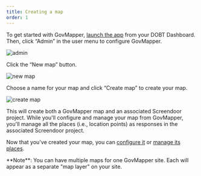 ```yaml
---
title: Creating a map
order: 1
---
```


To get started with GovMapper, [launch the app](/articles/your_account/dashboard/managing_applications.html#launching-an-application) from your DOBT Dashboard. Then, click &ldquo;Admin&rdquo; in the user menu to configure GovMapper.

![admin](../images/admin.png)

Click the &ldquo;New map&rdquo; button.

![new map](../images/new_map.png)

Choose a name for your map and click &ldquo;Create map&rdquo; to create your map.

![create map](../images/create_map.png)

This will create both a GovMapper map and an associated Screendoor project. While you'll configure and manage your map from GovMapper, you'll manage all the places (i.e., location points) as responses in the associated Screendoor project.

Now that you've created your map, you can [configure it](configuring_your_map.html) or [manage its places](managing_places.html).

<div class='alert'>
    **Note**: You can have multiple maps for one GovMapper site. Each will appear as a separate "map layer" on your site.
</div>
